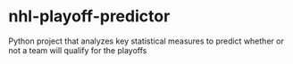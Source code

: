 # nhl-playoff-predictor

Python project that analyzes key statistical measures to predict whether or not a team will qualify for the playoffs
